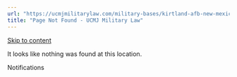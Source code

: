 ```yaml
---
url: "https://ucmjmilitarylaw.com/military-bases/kirtland-afb-new-mexico-military-defense-lawyer-ucmj-legal-guide/%7Blocation13"
title: "Page Not Found - UCMJ Military Law"
---
```


[Skip to content](https://ucmjmilitarylaw.com/military-bases/kirtland-afb-new-mexico-military-defense-lawyer-ucmj-legal-guide/%7Blocation13#content)

It looks like nothing was found at this location.

Notifications